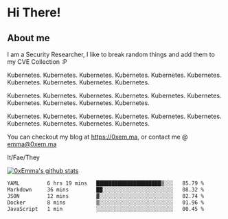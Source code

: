 # Hi There!

## About me
I am a Security Researcher, I like to break random things and add them to my CVE Collection :P 

Kubernetes. Kubernetes. Kubernetes. Kubernetes. Kubernetes. Kubernetes. Kubernetes. Kubernetes. Kubernetes. Kubernetes.

Kubernetes. Kubernetes. Kubernetes. Kubernetes. Kubernetes. Kubernetes. Kubernetes. Kubernetes. Kubernetes. Kubernetes.

Kubernetes. Kubernetes. Kubernetes. Kubernetes. Kubernetes. Kubernetes. Kubernetes. Kubernetes. Kubernetes. Kubernetes.

You can checkout my blog at https://0xem.ma, or contact me @ [emma@0xem.ma](mailto:emma@0xem.ma)

It/Fae/They

[![0xEmma's github stats](https://github-readme-stats.vercel.app/api?username=0xEmma&count_private=true&show_icons=true&theme=gruvbox)](https://github.com/0xEmma)
<!--START_SECTION:waka-->

```txt
YAML         6 hrs 19 mins   █████████████████████▒░░░   85.79 %
Markdown     36 mins         ██░░░░░░░░░░░░░░░░░░░░░░░   08.32 %
JSON         12 mins         ▓░░░░░░░░░░░░░░░░░░░░░░░░   02.74 %
Docker       8 mins          ▒░░░░░░░░░░░░░░░░░░░░░░░░   01.96 %
JavaScript   1 min           ░░░░░░░░░░░░░░░░░░░░░░░░░   00.45 %
```

<!--END_SECTION:waka-->
